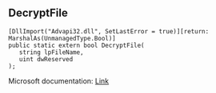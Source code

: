 ## DecryptFile

```
[DllImport("Advapi32.dll", SetLastError = true)][return: MarshalAs(UnmanagedType.Bool)]
public static extern bool DecryptFile(
   string lpFileName,
   uint dwReserved
);
```

Microsoft documentation: [Link](https://docs.microsoft.com/en-us/windows/win32/api/winbase/nf-winbase-decryptfilew)
